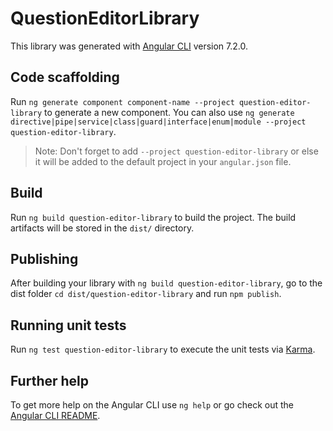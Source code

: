 # QuestionEditorLibrary

This library was generated with [Angular CLI](https://github.com/angular/angular-cli) version 7.2.0.

## Code scaffolding

Run `ng generate component component-name --project question-editor-library` to generate a new component. You can also use `ng generate directive|pipe|service|class|guard|interface|enum|module --project question-editor-library`.
> Note: Don't forget to add `--project question-editor-library` or else it will be added to the default project in your `angular.json` file. 

## Build

Run `ng build question-editor-library` to build the project. The build artifacts will be stored in the `dist/` directory.

## Publishing

After building your library with `ng build question-editor-library`, go to the dist folder `cd dist/question-editor-library` and run `npm publish`.

## Running unit tests

Run `ng test question-editor-library` to execute the unit tests via [Karma](https://karma-runner.github.io).

## Further help

To get more help on the Angular CLI use `ng help` or go check out the [Angular CLI README](https://github.com/angular/angular-cli/blob/master/README.md).

